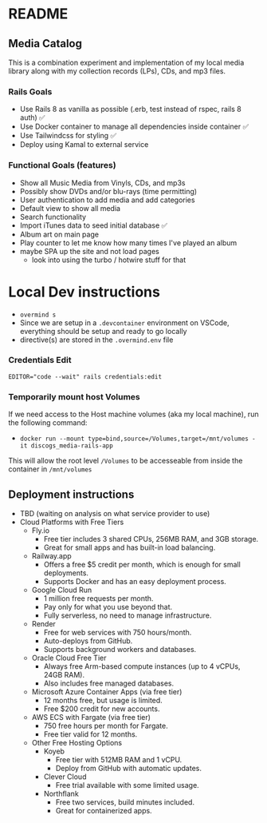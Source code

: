 # README

## Media Catalog

This is a combination experiment and implementation of my local media library along with my collection records (LPs), CDs, and mp3 files.

### Rails Goals

- Use Rails 8 as vanilla as possible (.erb, test instead of rspec, rails 8 auth)  ✅
- Use Docker container to manage all dependencies inside container ✅
- Use Tailwindcss for styling  ✅
- Deploy using Kamal to external service

### Functional Goals (features)

- Show all Music Media from Vinyls, CDs, and mp3s 
- Possibly show DVDs and/or blu-rays (time permitting)
- User authentication to add media and add categories
- Default view to show all media
- Search functionality
- Import iTunes data to seed initial database  ✅
- Album art on main page
- Play counter to let me know how many times I've played an album
- maybe SPA up the site and not load pages
    - look into using the turbo / hotwire stuff for that

# Local Dev instructions

- `overmind s`
- Since we are setup in a `.devcontainer` environment on VSCode, everything should be setup and ready to go locally
- directive(s) are stored in the `.overmind.env` file

### Credentials Edit

`EDITOR="code --wait" rails credentials:edit`

### Temporarily mount host Volumes

If we need access to the Host machine volumes (aka my local machine), run the following command:

- `docker run --mount type=bind,source=/Volumes,target=/mnt/volumes -it discogs_media-rails-app`

This will allow the root level `/Volumes` to be accesseable from inside the container in `/mnt/volumes`

## Deployment instructions

- TBD (waiting on analysis on what service provider to use)
- Cloud Platforms with Free Tiers
    - Fly.io
        - Free tier includes 3 shared CPUs, 256MB RAM, and 3GB storage.
        - Great for small apps and has built-in load balancing.
    - Railway.app
        - Offers a free $5 credit per month, which is enough for small deployments.
        - Supports Docker and has an easy deployment process.
    - Google Cloud Run
        - 1 million free requests per month.
        - Pay only for what you use beyond that.
        - Fully serverless, no need to manage infrastructure.
    - Render
        - Free for web services with 750 hours/month.
        - Auto-deploys from GitHub.
        - Supports background workers and databases.
    - Oracle Cloud Free Tier
        - Always free Arm-based compute instances (up to 4 vCPUs, 24GB RAM).
        -  Also includes free managed databases.
    - Microsoft Azure Container Apps (via free tier)
        - 12 months free, but usage is limited.
        - Free $200 credit for new accounts.
    - AWS ECS with Fargate (via free tier)
        - 750 free hours per month for Fargate.
        - Free tier valid for 12 months.
    - Other Free Hosting Options
        - Koyeb
            - Free tier with 512MB RAM and 1 vCPU.
            - Deploy from GitHub with automatic updates.
        - Clever Cloud
            - Free trial available with some limited usage.
        - Northflank
            - Free two services, build minutes included.
            - Great for containerized apps.